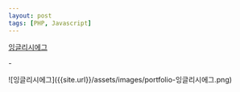 ```yaml
---
layout: post
tags: [PHP, Javascript]
---
```


<div class="text-area">
    <a href="https://www.englishegg.com/" target="_blank">잉글리시에그</a>
    <p class="info">
        -
    </p>
</div>
![잉글리시에그]({{site.url}}/assets/images/portfolio-잉글리시에그.png)
